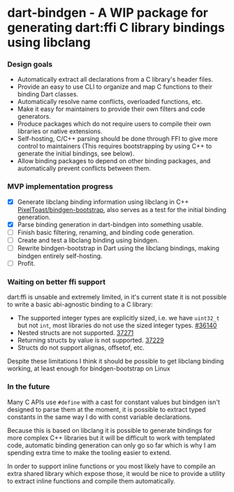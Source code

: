 # dart-bindgen - A WIP package for generating dart:ffi C library bindings using libclang

### Design goals
* Automatically extract all declarations from a C library's header files.
* Provide an easy to use CLI to organize and map C functions to their binding Dart classes.
* Automatically resolve name conflicts, overloaded functions, etc.
* Make it easy for maintainers to provide their own filters and code generators.
* Produce packages which do not require users to compile their own libraries or native extensions.
* Self-hosting, C/C++ parsing should be done through FFI to give more control to maintainers (This requires bootstrapping by using C++ to generate the initial bindings, see below).
* Allow binding packages to depend on other binding packages, and automatically prevent conflicts between them.

### MVP implementation progress
- [x] Generate libclang binding information using libclang in C++ [PixelToast/bindgen-bootstrap](https://github.com/PixelToast/bindgen-bootstrap), also serves as a test for the initial binding generation.
- [x] Parse binding generation in dart-bindgen into something usable.
- [ ] Finish basic filtering, renaming, and binding code generation.
- [ ] Create and test a libclang binding using bindgen.
- [ ] Rewrite bindgen-bootstrap in Dart using the libclang bindings, making bindgen entirely self-hosting.
- [ ] Profit.

### Waiting on better ffi support
dart:ffi is unsable and extremely limited, in it's current state it is not possible to write a basic abi-agnostic binding to a C library:
* The supported integer types are explicitly sized, i.e. we have `uint32_t` but not `int`, most libraries do not use the sized integer types. [#36140](https://github.com/dart-lang/sdk/issues/36140)
* Nested structs are not supported. [37271](https://github.com/dart-lang/sdk/issues/37271)
* Returning structs by value is not supported. [37229](https://github.com/dart-lang/sdk/issues/37229)
* Structs do not support alignas, offsetof, etc.

Despite these limitations I think it should be possible to get libclang binding working, at least enough for bindgen-bootstrap on Linux

### In the future
Many C APIs use `#define` with a cast for constant values but bindgen isn't designed to parse them at the moment, it is possible to extract typed constants in the same way I do with const variable declarations.

Because this is based on libclang it is possible to generate bindings for more complex C++ libraries but it will be difficult to work with templated code, automatic binding generation can only go so far which is why I am spending extra time to make the tooling easier to extend.

In order to support inline functions or you most likely have to compile an extra shared library which expose those, it would be nice to provide a utility to extract inline functions and compile them automatically.
